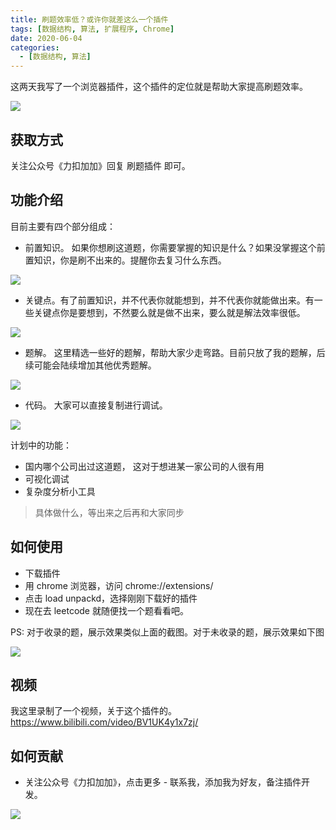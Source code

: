 ```yaml
---
title: 刷题效率低？或许你就差这么一个插件
tags: [数据结构, 算法, 扩展程序, Chrome]
date: 2020-06-04
categories:
  - [数据结构, 算法]
---
```


这两天我写了一个浏览器插件，这个插件的定位就是帮助大家提高刷题效率。

![](https://tva1.sinaimg.cn/large/007S8ZIlly1gfiqhxykhtj32m10u0qdc.jpg)

## 获取方式

关注公众号《力扣加加》回复 刷题插件 即可。

<!-- more -->

## 功能介绍

目前主要有四个部分组成：

- 前置知识。 如果你想刷这道题，你需要掌握的知识是什么？如果没掌握这个前置知识，你是刷不出来的。提醒你去复习什么东西。

![](https://tva1.sinaimg.cn/large/007S8ZIlly1gfiqnya27qj30n00iodgg.jpg)

- 关键点。有了前置知识，并不代表你就能想到，并不代表你就能做出来。有一些关键点你是要想到，不然要么就是做不出来，要么就是解法效率很低。

![](https://tva1.sinaimg.cn/large/007S8ZIlly1gfiqook3yjj30n00iojs0.jpg)

- 题解。 这里精选一些好的题解，帮助大家少走弯路。目前只放了我的题解，后续可能会陆续增加其他优秀题解。

![](https://tva1.sinaimg.cn/large/007S8ZIlly1gfiqovm8ocj30n00ioq3k.jpg)

- 代码。 大家可以直接复制进行调试。

![](https://tva1.sinaimg.cn/large/007S8ZIlly1gfiqp35h71j30n00ioq3s.jpg)

计划中的功能：

- 国内哪个公司出过这道题， 这对于想进某一家公司的人很有用
- 可视化调试
- 复杂度分析小工具

> 具体做什么，等出来之后再和大家同步

## 如何使用

- 下载插件
- 用 chrome 浏览器，访问 chrome://extensions/
- 点击 load unpackd，选择刚刚下载好的插件
- 现在去 leetcode 就随便找一个题看看吧。

PS: 对于收录的题，展示效果类似上面的截图。对于未收录的题，展示效果如下图

![](https://tva1.sinaimg.cn/large/007S8ZIlly1gfiqrr2v4gj30n00io3zj.jpg)

## 视频

我这里录制了一个视频，关于这个插件的。https://www.bilibili.com/video/BV1UK4y1x7zj/

## 如何贡献

- 关注公众号《力扣加加》，点击更多 - 联系我，添加我为好友，备注插件开发。

![](https://tva1.sinaimg.cn/large/007S8ZIlly1gfcuzagjalj30p00dwabs.jpg)
